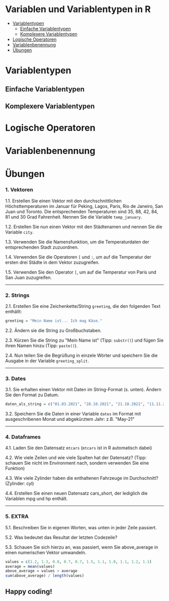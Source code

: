 # Variablen und Variablentypen in R

- [Variablentypen](#Variablentypen)
  - [Einfache Variablentypen](#Einfache-Variablentypen)
  - [Komplexere Variablentypen](#Komplexere-Variablentypen)
- [Logische Operatoren](#Logische-Operatoren)
- [Variablenbenennung](#Variablenbenennung)
- [Übungen](#Übungen)

# Variablentypen

## Einfache Variablentypen
## Komplexere Variablentypen

# Logische Operatoren

# Variablenbenennung

# Übungen

### 1. Vektoren
1.1. Erstellen Sie einen Vektor mit den durchschnittlichen Höchsttemperaturen im Januar für Peking, Lagos, Paris, Rio de Janeiro, San Juan und Toronto. Die entsprechenden Temperaturen sind 35, 88, 42, 84, 81 und 30 Grad Fahrenheit. Nennen Sie die Variable `temp_january`.  
 
1.2. Erstellen Sie nun einen Vektor mit den Städtenamen und nennen Sie die Variable `city`.  

1.3. Verwenden Sie die Namensfunktion, um die Temperaturdaten der entsprechenden Stadt zuzuordnen.  

1.4. Verwenden Sie die Operatoren `[` und `:`, um auf die Temperatur der ersten drei Städte in dem Vektor zuzugreifen.  

1.5. Verwenden Sie den Operator `[`, um auf die Temperatur von Paris und San Juan zuzugreifen.  
***
### 2. Strings
2.1. Erstellen Sie eine Zeichenkette/String `greeting`, die den folgenden Text enthällt: 

```r
greeting = "Mein Name ist... Ich mag Käse."
```
2.2. Ändern sie die String zu Großbuchstaben. 

2.3. Kürzen Sie die String zu "Mein Name ist" (Tipp: `substr()`) und fügen Sie ihren Namen hinzu (Tipp: `paste()`). 

2.4. Nun teilen Sie die Begrüßung in einzele Wörter und speichern Sie die Ausgabe in der Variable `greeting_split`. 

***
### 3. Dates
3.1. Sie erhalten einen Vektor mit Daten im String-Format (s. unten). Ändern Sie den Format zu Datum. 

```r
daten_als_string = c("01.03.2021", "28.10.2021", "21.10.2021", "11.11.2021")
```

3.2. Speichern Sie die Daten in einer Variable `dates` im Format mit ausgeschribenen Monat und abgekürztem Jahr: z.B. "May-21" 

***
### 4. Dataframes  
4.1. Laden Sie den Datensatz `mtcars` (`mtcars` ist in R automatisch dabei)

4.2. Wie viele Zeilen und wie viele Spalten hat der Datensatz? (Tipp: schauen Sie nicht im Environment nach, sondern verwenden Sie eine Funktion)

4.3. Wie viele Zylinder haben die enthaltenen Fahrzeuge im Durchschnitt? (Zylinder: cyl)

4.4. Erstellen Sie einen neuen Datensatz cars_short, der lediglich die Variablen mpg und hp enthält.

***
### 5. EXTRA 

5.1. Beschreiben Sie in eigenen Worten, was unten in jeder Zeile passiert. 

5.2. Was bedeutet das Resultat der letzten Codezeile? 

5.3. Schauen Sie sich hierzu an, was passiert, wenn Sie above_average in einen numerischen Vektor umwandeln.

```r
values = c(1.2, 1.3, 0.8, 0.7, 0.7, 1.5, 1.1, 1.0, 1.1, 1.2, 1.1)
average = mean(values)
above_average = values > average
sum(above_average) / length(values)
```

## Happy coding! 
